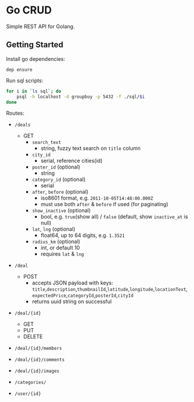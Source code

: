 # Go CRUD 

Simple REST API for Golang.

## Getting Started
Install go dependencies:
```
dep ensure
```

Run sql scripts:
```bash
for i in `ls sql`; do 
    psql -h localhost -d groupbuy -p 5432 -f ./sql/$i
done
```

Routes:
- `/deals`
    - GET
        - `search_text`
            - string, fuzzy text search on `title` column
        - `city_id`
            - serial, reference cities(id)
        - `poster_id` (optional)
            - string
        - `category_id` (optional)
            - serial
        - `after`, `before` (optional)
            - iso8601 format, e.g. `2011-10-05T14:48:00.000Z`
            - must use both `after` & `before` if used (for paginating)  
        - `show_inactive` (optional)
            - bool, e.g. `true`(show all) / `false` (default, show `inactive_at` is null)
        - `lat`, `lng` (optional)
            - float64, up to 64 digits, e.g. `1.3521`
        - `radius_km` (optional)
            - int, or default 10
            - requires `lat` & `lng`
- `/deal`
    - POST
        - accepts JSON payload with keys: 
        `title`,`description`,`thumbnailId`,`latitude`,`longitude`,`locationText`,
        `expectedPrice`,`categoryId`,`posterId`,`cityId`
        - returns uuid string on successful
- `/deal/{id}`
    - GET
    - PUT
    - DELETE

- `/deal/{id}/members`
- `/deal/{id}/comments`
- `/deal/{id}/images`
- `/categories/` 
- `/user/{id}`